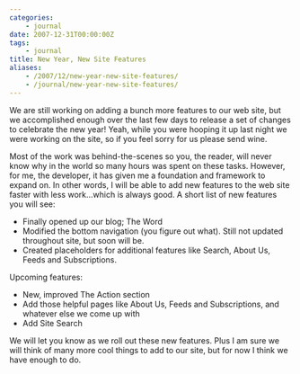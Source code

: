 ```yaml
---
categories:
    - journal
date: 2007-12-31T00:00:00Z
tags:
    - journal
title: New Year, New Site Features
aliases: 
    - /2007/12/new-year-new-site-features/
    - /journal/new-year-new-site-features/
---
```


We are still working on adding a bunch more features to our web site, but we accomplished enough over the last few days to release a set of changes to celebrate the new year! Yeah, while you were hooping it up last night we were working on the site, so if you feel sorry for us please send wine.

Most of the work was behind-the-scenes so you, the reader, will never know why in the world so many hours was spent on these tasks. However, for me, the developer, it has given me a foundation and framework to expand on. In other words, I will be able to add new features to the web site faster with less work…which is always good. A short list of new features you will see:

* Finally opened up our blog; The Word
* Modified the bottom navigation (you figure out what). Still not updated throughout site, but soon will be.
* Created placeholders for additional features like Search, About Us, Feeds and Subscriptions.

Upcoming features:

* New, improved The Action section
* Add those helpful pages like About Us, Feeds and Subscriptions, and whatever else we come up with
* Add Site Search

We will let you know as we roll out these new features. Plus I am sure we will think of many more cool things to add to our site, but for now I think we have enough to do.
